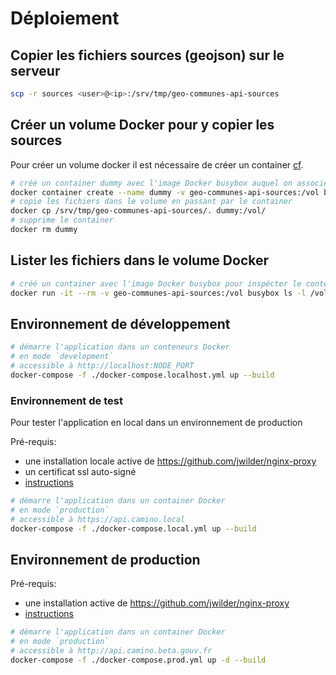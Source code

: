 # Déploiement

## Copier les fichiers sources (geojson) sur le serveur

```bash
scp -r sources <user>@<ip>:/srv/tmp/geo-communes-api-sources
```

## Créer un volume Docker pour y copier les sources

Pour créer un volume docker il est nécessaire de créer un container [cf](https://github.com/moby/moby/issues/25245#issuecomment-365980572).

```bash
# créé un container dummy avec l'image Docker busybox auquel on associe le volume
docker container create --name dummy -v geo-communes-api-sources:/vol busybox
# copie les fichiers dans le volume en passant par le container
docker cp /srv/tmp/geo-communes-api-sources/. dummy:/vol/
# supprime le container
docker rm dummy
```

## Lister les fichiers dans le volume Docker

```bash
# créé un container avec l'image Docker busybox pour inspécter le contenu du volume
docker run -it --rm -v geo-communes-api-sources:/vol busybox ls -l /vol
```

## Environnement de développement

```bash
# démarre l'application dans un conteneurs Docker
# en mode `development`
# accessible à http://localhost:NODE_PORT
docker-compose -f ./docker-compose.localhost.yml up --build
```

### Environnement de test

Pour tester l'application en local dans un environnement de production

Pré-requis:

- une installation locale active de https://github.com/jwilder/nginx-proxy
- un certificat ssl auto-signé
- [instructions](https://medium.com/@francoisromain/set-a-local-web-development-environment-with-custom-urls-and-https-3fbe91d2eaf0)

```bash
# démarre l'application dans un container Docker
# en mode `production`
# accessible à https://api.camino.local
docker-compose -f ./docker-compose.local.yml up --build
```

## Environnement de production

Pré-requis:

- une installation active de https://github.com/jwilder/nginx-proxy
- [instructions](https://medium.com/@francoisromain/host-multiple-websites-with-https-inside-docker-containers-on-a-single-server-18467484ab95)

```bash
# démarre l'application dans un container Docker
# en mode `production`
# accessible à http://api.camino.beta.gouv.fr
docker-compose -f ./docker-compose.prod.yml up -d --build
```
